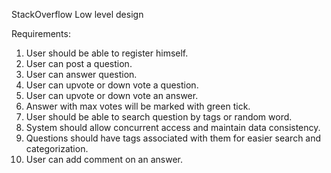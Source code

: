 StackOverflow Low level design

Requirements:
1. User should be able to register himself.
2. User can post a question.
3. User can answer question.
4. User can upvote or down vote a question.
5. User can upvote or down vote an answer.
6. Answer with max votes will be marked with green tick.
7. User should be able to search question by tags or random word.
8. System should allow concurrent access and maintain data consistency.
9. Questions should have tags associated with them for easier search and categorization.
10. User can add comment on an answer.
